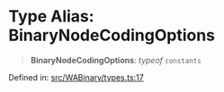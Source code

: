 # Type Alias: BinaryNodeCodingOptions

> **BinaryNodeCodingOptions**: *typeof* `constants`

Defined in: [src/WABinary/types.ts:17](https://github.com/Fokusdotid/bail/blob/8b525f9ebcc20cb9acd0f880b6ad58976e38b117/src/WABinary/types.ts#L17)
